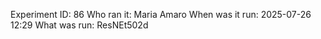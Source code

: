 Experiment ID: 86
Who ran it: Maria Amaro
When was it run: 2025-07-26 12:29
What was run: ResNEt502d

